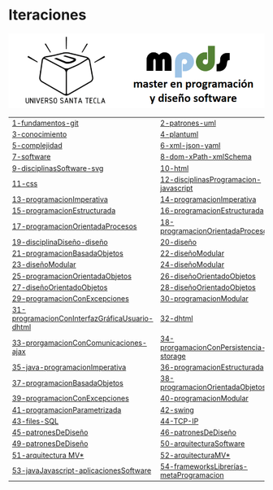 # Iteraciones


![logo](images/logo.png "logo")

|    |    |
|----|----|
|[1-fundamentos-git](iteraciones/01-fundamentos-git.md) | [2-patrones-uml](iteraciones/02-patrones-uml.md) | 
|[3-conocimiento](iteraciones/03-conocimiento.md) | [4-plantuml](iteraciones/04-plantuml.md) |
|[5-complejidad](iteraciones/05-complejidad.md) | [6-xml-json-yaml](iteraciones/06-xml-json-yaml.md) | 
|[7-software](iteraciones/07-software.md) | [8-dom-xPath-xmlSchema](iteraciones/08-dom-xPath-xmlSchema.md) |
|[9-disciplinasSoftware-svg](iteraciones/09-disciplinasSoftware-svg.md) | [10-html](iteraciones/10-html.md) |  
|[11-css](iteraciones/11-css.md) |[12-disciplinasProgramacion-javascript](iteraciones/12-disciplinasProgramacion-javascript.md)|
|[13-programacionImperativa](iteraciones/13-programacionImperativa.md) | [14-programacionImperativa](iteraciones/14-programacionImperativa.md) |  
|[15-programacionEstructurada](iteraciones/15-programacionEstructurada.md) | [16-programacionEstructurada](iteraciones/16-programacionEstructurada.md) |
|[17-programacionOrientadaProcesos](iteraciones/17-programacionOrientadaProcesos.md) | [18-programacionOrientadaProcesos](iteraciones/18-programacionOrientadaProcesos.md) | 
|[19-disciplinaDiseño-diseño](iteraciones/19-disciplinaDiseño-diseño.md) | [20-diseño](iteraciones/20-diseño.md) |
|[21-programacionBasadaObjetos](iteraciones/21-programacionBasadaObjetos.md) | [22-diseñoModular](iteraciones/22-diseñoModular.md) |  
|[23-diseñoModular](iteraciones/23-diseñoModular.md) |[24-diseñoModular](iteraciones/24-diseñoModular.md) |
|[25-programacionOrientadaObjetos](iteraciones/25-programacionOrientadaObjetos.md) |[26-diseñoOrientadoObjetos](iteraciones/26-diseñoOrientadoObjetos.md) |  
|[27-diseñoOrientadoObjetos](iteraciones/27-diseñoOrientadoObjetos.md) |[28-diseñoOrientadoObjetos](iteraciones/28-diseñoOrientadoObjetos.md) |
|[29-programacionConExcepciones](iteraciones/29-programacionConExcepciones.md) |[30-programacionModular](iteraciones/30-programacionModular.md) | 
|[31-programacionConInterfazGráficaUsuario-dhtml](iteraciones/31-programacionConInterfazGráficaUsuario-dhtml.md) | [32-dhtml](iteraciones/32-dhtml.md) |
|[33-prorgamacionConComunicaciones-ajax](iteraciones/33-prorgamacionConComunicaciones-ajax.md) | [34-prorgamacionConPersistencia-storage](iteraciones/34-prorgamacionConPersistencia-storage.md) |  
|[35-java-programacionImperativa](iteraciones/35-java-programacionImperativa.md) |[36-programacionEstructurada](iteraciones/36-programacionEstructurada.md) |
|[37-programacionBasadaObjetos](iteraciones/37-programacionBasadaObjetos.md) |[38-programacionOrientadaObjetos](iteraciones/38-programacionOrientadaObjetos.md) |  
|[39-programacionConExcepciones](iteraciones/39-programacionConExcepciones.md) |[40-programacionModular](iteraciones/40-programacionModular.md) |
|[41-programacionParametrizada](iteraciones/41-programacionParametrizada.md) |[42-swing](iteraciones/42-swing.md) | 
|[43-files-SQL](iteraciones/43-files-SQL.md) |[44-TCP-IP](iteraciones/44-TCP-IP.md) |
|[45-patronesDeDiseño](iteraciones/45-patronesDeDiseño.md) |[46-patronesDeDiseño](iteraciones/46-patronesDeDiseño.md) |    |[47-patronesDeDiseño](iteraciones/47-patronesDeDiseño.md) |[48-patronesDeDiseño](iteraciones/48-patronesDeDiseño.md) |
|[49-patronesDeDiseño](iteraciones/49-patronesDeDiseño.md) |[50-arquitecturaSoftware](iteraciones/50-arquitecturaSoftware.md) |  
|[51-arquitectura MV*](iteraciones/51-arquitecturaMV.md) |[52-arquitecturaMV*](iteraciones/52-arquitecturaMV.md) |
|[53-javaJavascript-aplicacionesSoftware](iteraciones/53-javaJavascript-aplicacionesSoftware.md) | [54-frameworksLibrerías-metaProgramacion](iteraciones/54-frameworksLibrerías-metaProgramacion.md) | 









